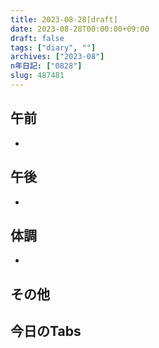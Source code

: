 ```yaml
---
title: 2023-08-28[draft]
date: 2023-08-28T00:00:00+09:00
draft: false
tags: ["diary", ""]
archives: ["2023-08"]
n年日記: ["0828"]
slug: 487481
---
```

## 午前
- 
## 午後
- 
## 体調
- 
## その他
## 今日のTabs